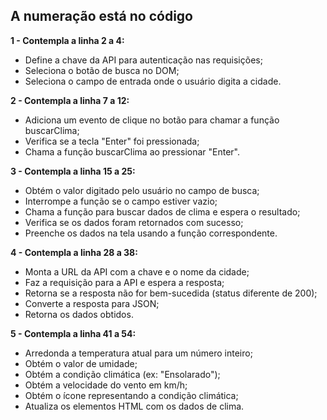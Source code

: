 ## A numeração está no código

**1 - Contempla a linha 2 a 4:**

- Define a chave da API para autenticação nas requisições;
- Seleciona o botão de busca no DOM;
- Seleciona o campo de entrada onde o usuário digita a cidade.

**2 - Contempla a linha 7 a 12:**

- Adiciona um evento de clique no botão para chamar a função buscarClima;
- Verifica se a tecla "Enter" foi pressionada;
- Chama a função buscarClima ao pressionar "Enter".

**3 - Contempla a linha 15 a 25:**

- Obtém o valor digitado pelo usuário no campo de busca;
- Interrompe a função se o campo estiver vazio;
- Chama a função para buscar dados de clima e espera o resultado;
- Verifica se os dados foram retornados com sucesso;
- Preenche os dados na tela usando a função correspondente.

**4 - Contempla a linha 28 a 38:**

- Monta a URL da API com a chave e o nome da cidade;
- Faz a requisição para a API e espera a resposta;
- Retorna se a resposta não for bem-sucedida (status diferente de 200);
- Converte a resposta para JSON;
- Retorna os dados obtidos.

**5 - Contempla a linha 41 a 54:**

- Arredonda a temperatura atual para um número inteiro;
- Obtém o valor de umidade;
- Obtém a condição climática (ex: "Ensolarado");
- Obtém a velocidade do vento em km/h;
- Obtém o ícone representando a condição climática;
- Atualiza os elementos HTML com os dados de clima.
